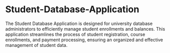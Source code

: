 # Student-Database-Application
The Student Database Application is designed for university database administrators to efficiently manage student enrollments and balances. This application streamlines the process of student registration, course enrollments, and payment processing, ensuring an organized and effective management of student data.

